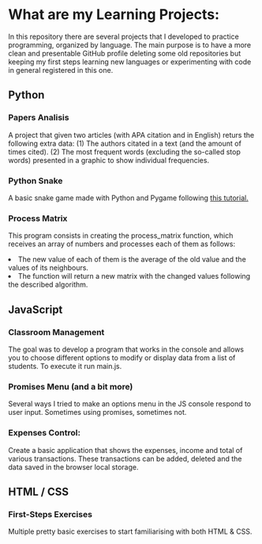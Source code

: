 # What are my Learning Projects:

In this repository there are several projects that I developed to practice programming, organized by language. The main purpose is to have a more clean and presentable GitHub profile deleting some old repositories but keeping my first steps learning new languages or experimenting with code in general registered in this one.


## Python

### Papers Analisis

A project that given two articles (with APA citation and in English) returs the following extra data: (1) The authors citated in a text (and the amount of times cited). (2) The most frequent words (excluding the so-called stop words) presented in a graphic to show individual frequencies.

### Python Snake

A basic snake game made with Python and Pygame following <a href="https://www.edureka.co/blog/snake-game-with-pygame/">this tutorial.</a>

### Process Matrix

This program consists in creating the process_matrix function, which receives an array of numbers and processes each of them as follows:

<li>The new value of each of them is the average of the old value and the values of its neighbours.</li>
<li>The function will return a new matrix with the changed values following the described algorithm.</li>

## JavaScript

### Classroom Management

The goal was to develop a program that works in the console and allows you to choose different options to modify or display data from a list of students. To execute it run main.js.

### Promises Menu (and a bit more)

Several ways I tried to make an options menu in the JS console respond to user input. Sometimes using promises, sometimes not. 

### Expenses Control:

Create a basic application that shows the expenses, income and total of various transactions. These transactions can be added, deleted and the data saved in the browser local storage.

## HTML / CSS

### First-Steps Exercises

Multiple pretty basic exercises to start familiarising with both HTML & CSS.